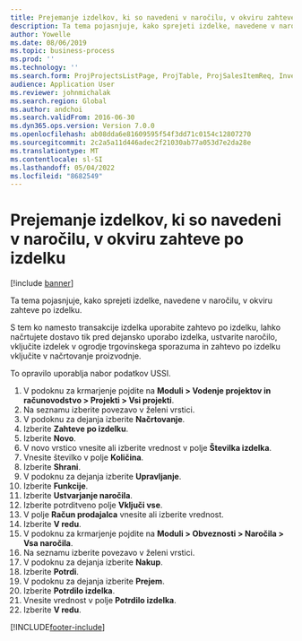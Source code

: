 ```yaml
---
title: Prejemanje izdelkov, ki so navedeni v naročilu, v okviru zahteve po izdelku
description: Ta tema pojasnjuje, kako sprejeti izdelke, navedene v naročilu, v okviru zahteve po izdelku.
author: Yowelle
ms.date: 08/06/2019
ms.topic: business-process
ms.prod: ''
ms.technology: ''
ms.search.form: ProjProjectsListPage, ProjTable, ProjSalesItemReq, InventItemIdLookupSimple, PurchCreateFromSalesOrder, VendAccountItemLookup, PurchTable, PurchEditLines
audience: Application User
ms.reviewer: johnmichalak
ms.search.region: Global
ms.author: andchoi
ms.search.validFrom: 2016-06-30
ms.dyn365.ops.version: Version 7.0.0
ms.openlocfilehash: ab08dda6e81609595f54f3dd71c0154c12807270
ms.sourcegitcommit: 2c2a5a11d446adec2f21030ab77a053d7e2da28e
ms.translationtype: MT
ms.contentlocale: sl-SI
ms.lasthandoff: 05/04/2022
ms.locfileid: "8682549"
---
```

# <a name="receive-items-on-purchase-order-from-item-requirement"></a>Prejemanje izdelkov, ki so navedeni v naročilu, v okviru zahteve po izdelku

[!include [banner](../../includes/banner.md)]

Ta tema pojasnjuje, kako sprejeti izdelke, navedene v naročilu, v okviru zahteve po izdelku.

S tem ko namesto transakcije izdelka uporabite zahtevo po izdelku, lahko načrtujete dostavo tik pred dejansko uporabo izdelka, ustvarite naročilo, vključite izdelek v ogrodje trgovinskega sporazuma in zahtevo po izdelku vključite v načrtovanje proizvodnje. 

To opravilo uporablja nabor podatkov USSI.

1. V podoknu za krmarjenje pojdite na **Moduli > Vodenje projektov in računovodstvo > Projekti > Vsi projekti**.
2. Na seznamu izberite povezavo v želeni vrstici.
3. V podoknu za dejanja izberite **Načrtovanje**.
4. Izberite **Zahteve po izdelku**.
5. Izberite **Novo**.
6. V novo vrstico vnesite ali izberite vrednost v polje **Številka izdelka**.
7. Vnesite številko v polje **Količina**.
8. Izberite **Shrani**.
9. V podoknu za dejanja izberite **Upravljanje**.
10. Izberite **Funkcije**.
11. Izberite **Ustvarjanje naročila**.
12. Izberite potrditveno polje **Vključi vse**.
13. V polje **Račun prodajalca** vnesite ali izberite vrednost.
14. Izberite **V redu**.
15. V podoknu za krmarjenje pojdite na **Moduli > Obveznosti > Naročila > Vsa naročila**.
16. Na seznamu izberite povezavo v želeni vrstici.
17. V podoknu za dejanja izberite **Nakup**.
18. Izberite **Potrdi**.
19. V podoknu za dejanja izberite **Prejem**.
20. Izberite **Potrdilo izdelka**.
21. Vnesite vrednost v polje **Potrdilo izdelka**.
22. Izberite **V redu**.



[!INCLUDE[footer-include](../../includes/footer-banner.md)]
